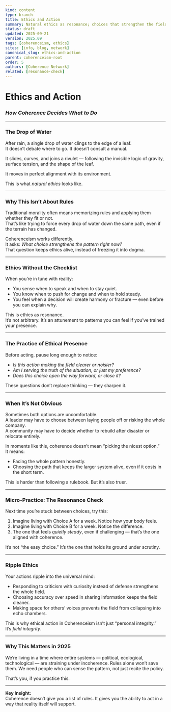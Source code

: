 ```yaml
---
kind: content
type: branch
title: Ethics and Action
summary: Natural ethics as resonance; choices that strengthen the field.
status: draft
updated: 2025-09-21
version: 2025.09
tags: [coherenceism, ethics]
sites: [info, blog, network]
canonical_slug: ethics-and-action
parent: coherenceism-root
order: 5
authors: [Coherence Network]
related: [resonance-check]
---
```

# Ethics and Action

### *How Coherence Decides What to Do*

---
### **The Drop of Water**

After rain, a single drop of water clings to the edge of a leaf.  
It doesn’t debate where to go. It doesn’t consult a manual.

It slides, curves, and joins a rivulet — following the invisible logic of gravity, surface tension, and the shape of the leaf.

It moves in perfect alignment with its environment.

This is what _natural ethics_ looks like.

---
### **Why This Isn’t About Rules**

Traditional morality often means memorizing rules and applying them whether they fit or not.  
That’s like trying to force every drop of water down the same path, even if the terrain has changed.

Coherenceism works differently.  
It asks: _What choice strengthens the pattern right now?_  
That question keeps ethics alive, instead of freezing it into dogma.

---
### **Ethics Without the Checklist**

When you’re in tune with reality:

- You sense when to speak and when to stay quiet.
- You know when to push for change and when to hold steady.
- You feel when a decision will create harmony or fracture — even before you can explain why.

This is ethics as resonance.  
It’s not arbitrary. It’s an attunement to patterns you can feel if you’ve trained your presence.

--- 
### **The Practice of Ethical Presence**

Before acting, pause long enough to notice:

- _Is this action making the field clearer or noisier?_
- _Am I serving the truth of the situation, or just my preference?_
- _Does this choice open the way forward, or close it?_

These questions don’t replace thinking — they sharpen it.

---
### **When It’s Not Obvious**

Sometimes both options are uncomfortable.  
A leader may have to choose between laying people off or risking the whole company.  
A community may have to decide whether to rebuild after disaster or relocate entirely.

In moments like this, coherence doesn’t mean “picking the nicest option.”  
It means:

- Facing the whole pattern honestly.
- Choosing the path that keeps the larger system alive, even if it costs in the short term.

This is harder than following a rulebook. But it’s also truer.

---
### **Micro-Practice: The Resonance Check**

Next time you’re stuck between choices, try this:

1. Imagine living with Choice A for a week. Notice how your body feels.
2. Imagine living with Choice B for a week. Notice the difference.
3. The one that feels _quietly steady_, even if challenging — that’s the one aligned with coherence.

It’s not “the easy choice.” It’s the one that holds its ground under scrutiny.

---
### **Ripple Ethics**

Your actions ripple into the universal mind:

- Responding to criticism with curiosity instead of defense strengthens the whole field.
- Choosing accuracy over speed in sharing information keeps the field cleaner.
- Making space for others’ voices prevents the field from collapsing into echo chambers.

This is why ethical action in Coherenceism isn’t just “personal integrity.” It’s _field integrity_.

---
### **Why This Matters in 2025**

We’re living in a time where entire systems — political, ecological, technological — are straining under incoherence. Rules alone won’t save them. We need people who can sense the pattern, not just recite the policy.

That’s you, if you practice this.

---
**Key Insight:**  
Coherence doesn’t give you a list of rules. It gives you the ability to act in a way that reality itself will support.